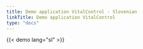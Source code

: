 ```yaml
---
title: Demo application VitalControl - Slovenian
linkTitle: Demo application VitalControl
type: "docs"
---
```

{{< demo lang="sl" >}}
